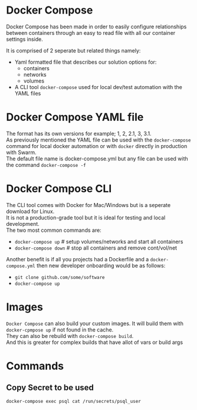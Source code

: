 # Docker Compose

Docker Compose has been made in order to easily configure relationships between containers through an easy to read file with all our container settings inside.

It is comprised of 2 seperate but related things namely:

-   Yaml formatted file that describes our solution options for:
    -   containers
    -   networks
    -   volumes
-   A CLI tool `docker-compose` used for local dev/test automation with the YAML files

# Docker Compose YAML file

The format has its own versions for example; 1, 2, 2.1, 3, 3.1.  
As previously mentioned the YAML file can be used with the `docker-compose` command for local docker automation or with `docker` directly in production with Swarm.  
The default file name is docker-compose.yml but any file can be used with the command `docker-compose -f`

# Docker Compose CLI

The CLI tool comes with Docker for Mac/Windows but is a seperate download for Linux.  
It is not a production-grade tool but it is ideal for testing and local development.  
The two most common commands are:

-   `docker-compose up` # setup volumes/networks and start all containers
-   `docker-compose down` # stop all containers and remove cont/vol/net

Another benefit is if all you projects had a Dockerfile and a `docker-compose.yml` then new developer onboarding would be as follows:

-   `git clone github.com/some/software`
-   `docker-compose up`

# Images

`Docker Compose` can also build your custom images. It will build them with `docker-cpmpose up` if not found in the cache.  
They can also be rebuild with `docker-compose build`.  
And this is greater for complex builds that have allot of vars or build args

# Commands

## Copy Secret to be used

```
docker-compose exec psql cat /run/secrets/psql_user
```
